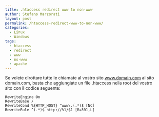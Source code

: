 ```yaml
---
title: .htaccess redirect www to non-www
author: Stefano Marzorati
layout: post
permalink: /htaccess-redirect-www-to-non-www/
categories:
  - Linux
  - Windows
tags:
  - htaccess
  - redirect
  - www
  - no-www
  - apache
---
```

Se volete dirottare tutte le chiamate al vostro sito www.domain.com al sito domain.com, basta che aggiungiate un file .htaccess nella root del vostro sito con il codice seguente:

<pre><code>RewriteEngine On
RewriteBase /
RewriteCond %{HTTP_HOST} ^www\.(.*)$ [NC]
RewriteRule ^(.*)$ http://%1/$1 [R=301,L]</code></pre>
